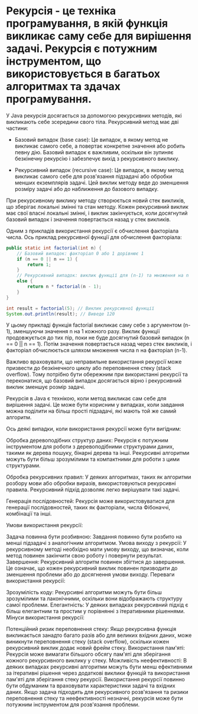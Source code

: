 # Рекурсія - це техніка програмування, в якій функція викликає саму себе для вирішення задачі. Рекурсія є потужним інструментом, що використовується в багатьох алгоритмах та здачах програмування.

У Java рекурсія досягається за допомогою рекурсивних методів, які викликають себе зсередини свого тіла. Рекурсивний метод має дві частини:

* Базовий випадок (base case): Це випадок, в якому метод не викликає самого себе, а повертає конкретне значення або робить певну дію. Базовий випадок є важливим, оскільки він зупиняє безкінечну рекурсію і забезпечує вихід з рекурсивного виклику.

* Рекурсивний випадок (recursive case): Це випадок, в якому метод викликає самого себе для розв'язання підзадачі або обробки менших екземплярів задачі. Цей виклик методу веде до зменшення розміру задачі або до наближення до базового випадку.

При рекурсивному виклику методу створюється новий стек викликів, що зберігає локальні змінні та стан методу. Кожен рекурсивний виклик має свої власні локальні змінні, і виклик закінчується, коли досягнутий базовий випадок і значення повертається назад у стек викликів.

Одним з прикладів використання рекурсії є обчислення факторіала числа. Ось приклад рекурсивної функції для обчислення факторіала:

```java
public static int factorial(int n) {
    // Базовий випадок: факторіал 0 або 1 дорівнює 1
    if (n == 0 || n == 1) {
        return 1;
    }
    // Рекурсивний випадок: виклик функції для (n-1) та множення на n
    else {
        return n * factorial(n - 1);
    }
}
```



```java
int result = factorial(5); // Виклик рекурсивної функції
System.out.println(result); // Виведе 120
```



У цьому прикладі функція factorial викликає саму себе з аргументом (n-1), зменшуючи значення n на 1 кожного разу. Виклик функції продовжується до тих пір, поки не буде досягнутий базовий випадок (n == 0 || n == 1). Потім значення повертається назад через стек викликів, і факторіал обчислюється шляхом множення числа n на факторіал (n-1).

Важливо враховувати, що неправильне використання рекурсії може призвести до безкінечного циклу або переповнення стеку (stack overflow). Тому потрібно бути обережним при використанні рекурсії та переконатися, що базовий випадок досягається вірно і рекурсивний виклик зменшує розмір задачі.

Рекурсія в Java є технікою, коли метод викликає сам себе для вирішення задачі. Це може бути корисним у випадках, коли завдання можна поділити на більш прості підзадачі, які мають той же самий алгоритм.

Ось деякі випадки, коли використання рекурсії може бути вигідним:

Обробка деревоподібних структур даних: Рекурсія є потужним інструментом для роботи з деревоподібними структурами даних, такими як дерева пошуку, бінарні дерева та інші. Рекурсивні алгоритми можуть бути більш зрозумілими та компактними для роботи з цими структурами.

Обробка рекурсивних правил: У деяких алгоритмах, таких як алгоритми розбору мови або обробки виразів, використовуються рекурсивні правила. Рекурсивний підхід дозволяє легко вирішувати такі задачі.

Генерація послідовностей: Рекурсія може використовуватися для генерації послідовностей, таких як факторіали, числа Фібоначчі, комбінації та інші.

Умови використання рекурсії:

Задача повинна бути розбивною: Завдання повинно бути розбито на менші підзадачі з аналогічним алгоритмом.
Умова виходу з рекурсії: У рекурсивному методі необхідно мати умову виходу, що визначає, коли метод повинен закінчити свою роботу і повернути результат.
Завершення: Рекурсивний алгоритм повинен збігтися до завершення. Це означає, що кожен рекурсивний виклик повинен призводити до зменшення проблеми або до досягнення умови виходу.
Переваги використання рекурсії:

Зрозумілість коду: Рекурсивні алгоритми можуть бути більш зрозумілими та лаконічними, оскільки вони відображають структуру самої проблеми.
Елегантність: У деяких випадках рекурсивний підхід є більш елегантним та простим у порівнянні з ітеративними рішеннями.
Мінуси використання рекурсії:

Потенційний ризик переповнення стеку: Якщо рекурсивна функція викликається занадто багато разів або для великих вхідних даних, може виникнути переповнення стеку (stack overflow), оскільки кожен рекурсивний виклик додає новий фрейм стеку.
Використання пам'яті: Рекурсія може вимагати більшого обсягу пам'яті для зберігання кожного рекурсивного виклику у стеку.
Можливість неефективності: В деяких випадках рекурсивні алгоритми можуть бути менш ефективними за ітеративні рішення через додаткові виклики функцій та використання пам'яті для зберігання стеку рекурсії.
Використання рекурсії повинно бути обдуманим та враховувати характеристики задачі та вхідних даних. Якщо задача підходить для рекурсивного розв'язання та ризики переповнення стеку та неефективності незначні, рекурсія може бути потужним інструментом для розв'язання проблеми.
